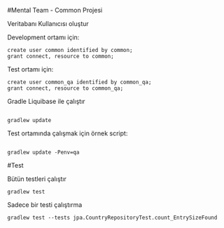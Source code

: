 #Mental Team - Common Projesi

Veritabanı Kullanıcısı oluştur

Development ortamı için:
```
create user common identified by common;
grant connect, resource to common;
```

Test ortamı için:
```
create user common_qa identified by common_qa;
grant connect, resource to common_qa;
```


Gradle Liquibase ile çalıştır

```

gradlew update

```

Test ortamında çalışmak için örnek script:
```

gradlew update -Penv=qa

```

#Test 

Bütün testleri çalıştır
```
gradlew test
```

Sadece bir testi çalıştırma
```
gradlew test --tests jpa.CountryRepositoryTest.count_EntrySizeFound
```